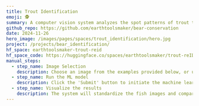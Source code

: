 ```yaml
---
title: Trout Identification
emoji: 🕵️
summary: A computer vision system analyzes the spot patterns of trout to identify individual fish. This innovative, non-invasive approach aims to monitor trout populations in British Columbia over time, ultimately supporting and enhancing conservation efforts in the region.
github_repo: https://github.com/earthtoolsmaker/bear-conservation
date: 2024-11-26
hero_image: /images/pages/spaces/trout_identification/hero.jpg
project: /projects/bear_identification/
hf_space: earthtoolsmaker-trout-reid
hf_space_code: https://huggingface.co/spaces/earthtoolsmaker/trout-reID/tree/main
manual_steps:
  - step_name: Image Selection
    description: Choose an image from the examples provided below, or upload your own data.
  - step_name: Run the ML model
    description: Click the 'Submit' button to initiate the machine learning model.
  - step_name: Visualize the results
    description: The system will standardize the fish images and compare them to our database of trout from British Columbia. It then identifies the individual fish that has the highest probability of matching. If no match is found, the fish is classified as a new entry.
---
```

